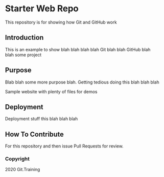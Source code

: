 # Starter Web Repo

This repository is for showing how Git and GitHub work

## Introduction

This is an example to show blah blah blah blah
Git blah blah GitHub blah blah some project

## Purpose

Blab blah some more purpose blah.  Getting tedious doing
this blah blah blah

Sample website with plenty of files for demos

## Deployment

Deployment stuff this blah blah blah

## How To Contribute

For this repository and then issue Pull Requests for review.

### Copyright

2020 Git.Training